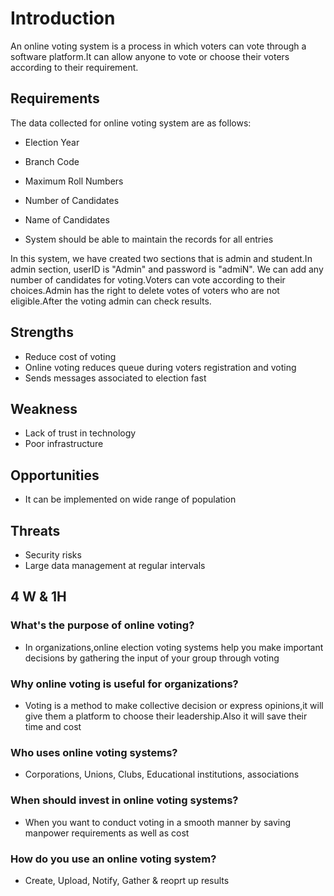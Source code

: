 # Introduction
An online voting system is a process in which voters can vote through a software platform.It can allow anyone to vote or choose their voters according to their requirement.

## Requirements
The data collected for online voting system are as follows:
- Election Year
- Branch Code
- Maximum Roll Numbers
- Number of Candidates
- Name of Candidates

- System should be able to maintain the records for all entries


In this system, we have created two sections that is admin and student.In admin section, userID is "Admin" and password is "admiN". We can add any number of candidates for voting.Voters can vote according to their choices.Admin has the right to delete votes of voters who are not eligible.After the voting admin can check results.

## Strengths
- Reduce cost of voting
- Online voting reduces queue during voters registration and voting
- Sends messages associated to election fast

## Weakness
- Lack of trust in technology
- Poor infrastructure

## Opportunities
- It can be implemented on wide range of population

## Threats
- Security risks
- Large data management at regular intervals

## 4 W & 1H
### What's the purpose of online voting?
- In organizations,online election voting systems help you make important decisions by gathering the input of your group through voting

### Why online voting is useful for organizations?
- Voting is a method to make collective decision or express opinions,it will give them a platform to choose their leadership.Also it will save their time and cost

### Who uses online voting systems?
- Corporations, Unions, Clubs, Educational institutions, associations

### When should invest in online voting systems?
- When you want to conduct voting in a smooth manner by saving manpower requirements as well as cost

### How do you use an online voting system?
- Create, Upload, Notify, Gather & reoprt up results
